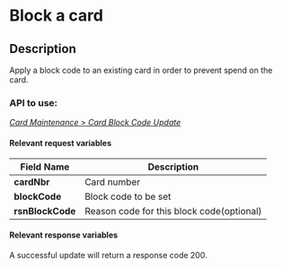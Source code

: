 # Block a card

## Description

Apply a block code to an existing card in order to prevent spend on the card.

### API to use: 

*[Card Maintenance > Card Block Code Update](../api/?type=post&path=/fv_emea/v1/cardBlockCodeUpdate)*

#### Relevant request variables

| Field Name       | Description                               |
|------------------|-------------------------------------------|
| **cardNbr**      | Card number                               |
| **blockCode**    | Block code to be set                      |
| **rsnBlockCode** | Reason code for this block code(optional) |

#### Relevant response variables

A successful update will return a response code 200.
